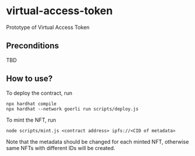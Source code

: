 # virtual-access-token
Prototype of Virtual Access Token
## Preconditions
TBD
## How to use?
To deploy the contract, run
```
npx hardhat compile
npx hardhat --network goerli run scripts/deploy.js
```
To mint the NFT, run
```
node scripts/mint.js <contract address> ipfs://<CID of metadata>
```
Note that the metadata should be changed for each minted NFT, otherwise same NFTs with different IDs will be created.
